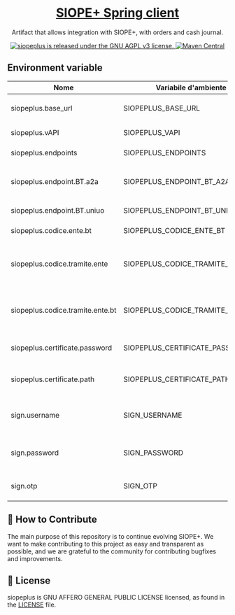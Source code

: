 <h1 align="center">
  <a href="https://github.com/consiglionazionaledellericerche/siopeplus">
    SIOPE+ Spring client
  </a>
</h1>
<p align="center">
  Artifact that allows integration with SIOPE+, with orders and cash journal.
</p>
<p align="center">
  <a href="https://github.com/consiglionazionaledellericerche/siopeplus/blob/master/LICENSE">
    <img src="https://img.shields.io/badge/License-AGPL%20v3-blue.svg" alt="siopeplus is released under the GNU AGPL v3 license." />
  </a>
  <a href="https://mvnrepository.com/artifact/it.cnr.si/siopeplus">
    <img alt="Maven Central" src="https://img.shields.io/maven-central/v/it.cnr.si/siopeplus.svg?style=flat" alt="Current version on maven central.">
  </a>
</p>

## Environment variable
| Nome                             | Variabile d'ambiente             |Descrizione|
|----------------------------------|----------------------------------|---|
| siopeplus.base_url               | SIOPEPLUS_BASE_URL               |La URL di base per il servizio i.e. https://certa2a.siopeplus.it 
| siopeplus.vAPI                   | SIOPEPLUS_VAPI                   |La versione delle API i.e. v1 
| siopeplus.endpoints              | SIOPEPLUS_ENDPOINTS              |Lista degli endpoint separati da "," i.e. BT,BI
| siopeplus.endpoint.BT.a2a        | SIOPEPLUS_ENDPOINT_BT_A2A        |La credenziale A2A è un codice alfanumerico nella forma A2A-<123456789>
| siopeplus.endpoint.BT.uniuo      | SIOPEPLUS_ENDPOINT_BT_UNIUO      |Codice univoco ufficio presente in [Indice PA](https://www.indicepa.gov.it/public-services/opendata-read-service.php??dstype=FS&filename=amministrazioni.txt)
| siopeplus.codice.ente.bt         | SIOPEPLUS_CODICE_ENTE_BT         |Codice ente concordato con l'istituto cassiere
| siopeplus.codice.tramite.ente    | SIOPEPLUS_CODICE_TRAMITE_ENTE    |codice utenza applicativa A2A del Tramite PA mittente (se l’Ente si avvale di Tramite) ovvero della PA mittente
| siopeplus.codice.tramite.ente.bt | SIOPEPLUS_CODICE_TRAMITE_ENTE_BT |codice utenza applicativa A2A del Tramite BT destinatario (se la BT si avvale di Tramite) ovvero della BT destinataria 
| siopeplus.certificate.password   | SIOPEPLUS_CERTIFICATE_PASSWORD   |Password del certificato caricato in ambiente di [Collaudo SIOPE+](https://certregistration.siopeplus.it)
| siopeplus.certificate.path       | SIOPEPLUS_CERTIFICATE_PATH       |Path del certificato PKS può assumere i valori `classpath:/cert.p12` `file:/etc/cert.p12`
| sign.username                    | SIGN_USERNAME                    |Nome utente per la firma remota del flusso da inviare alla piattaforma SIOPE+
| sign.password                    | SIGN_PASSWORD                    |Password per la firma remota del flusso da inviare alla piattaforma SIOPE+
| sign.otp                         | SIGN_OTP                         |OTP per la firma remota del flusso da inviare alla piattaforma SIOPE+



## 👏 How to Contribute

The main purpose of this repository is to continue evolving SIOPE+. We want to make contributing to this project as easy and transparent as possible, and we are grateful to the community for contributing bugfixes and improvements.

## 📄 License

siopeplus is GNU AFFERO GENERAL PUBLIC LICENSE licensed, as found in the [LICENSE][l] file.

[l]: https://github.com/consiglionazionaledellericerche/siopeplus/blob/master/LICENSE